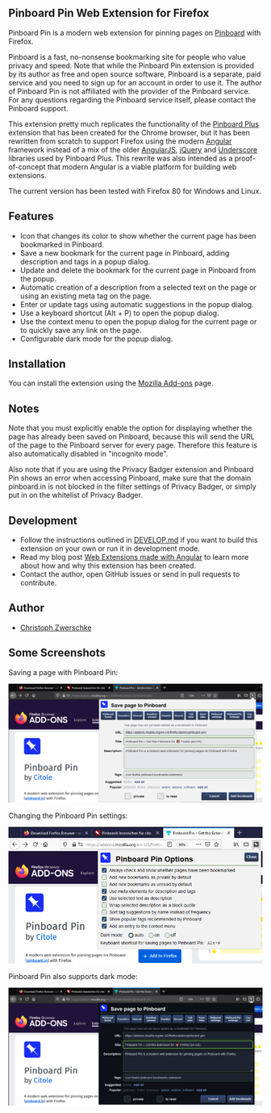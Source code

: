 Pinboard Pin Web Extension for Firefox
--------------------------------------

Pinboard Pin is a modern web extension for pinning pages on [Pinboard](https://pinboard.in) with Firefox.

Pinboard is a fast, no-nonsense bookmarking site for people who value privacy and speed. Note that while the Pinboard Pin extension is provided by its author as free and open source software, Pinboard is a separate, paid service and you need to sign up for an account in order to use it. The author of Pinboard Pin is not affiliated with the provider of the Pinboard service. For any questions regarding the Pinboard service itself, please contact the Pinboard support.

This extension pretty much replicates the functionality of the [Pinboard Plus](https://github.com/clvrobj/Pinboard-Plus) extension that has been created for the Chrome browser, but it has been rewritten from scratch to support Firefox using the modern [Angular](https://angular.io/) framework instead of a mix of the older [AngularJS](https://angularjs.org/), [jQuery](https://jquery.com/) and [Underscore](http://underscorejs.org/) libraries used by Pinboard Plus. This rewrite was also intended as a proof-of-concept that modern Angular is a viable platform for building web extensions.

The current version has been tested with Firefox 80 for Windows and Linux.

Features
--------

* Icon that changes its color to show whether the current page has been bookmarked in Pinboard.
* Save a new bookmark for the current page in Pinboard, adding description and tags in a popup dialog.
* Update and delete the bookmark for the current page in Pinboard from the popup.
* Automatic creation of a description from a selected text on the page or using an existing meta tag on the page.
* Enter or update tags using automatic suggestions in the popup dialog.
* Use a keyboard shortcut (Alt + P) to open the popup dialog.
* Use the context menu to open the popup dialog for the current page or to quickly save any link on the page.
* Configurable dark mode for the popup dialog.

Installation
------------

You can install the extension using the [Mozilla Add-ons](https://addons.mozilla.org/de/firefox/addon/pinboard-pin/) page.

Notes
-----

Note that you must explicitly enable the option for displaying whether the page has already been saved on Pinboard, because this will send the URL of the page to the Pinboard server for every page. Therefore this feature is also automatically disabled in "incognito mode".

Also note that if you are using the Privacy Badger extension and Pinboard Pin shows an error when accessing Pinboard, make sure that the domain pinboard.in is not blocked in the filter settings of Privacy Badger, or simply put in on the whitelist of Privacy Badger.

Development
-----------

* Follow the instructions outlined in [DEVELOP.md](https://github.com/cito/Pinboard-Pin/blob/master/DEVELOP.md) if you want to build this extension on your own or run it in development mode.
* Read my blog post [Web Extensions made with Angular](https://cito.github.io/blog/web-ext-with-angular/) to learn more about how and why this extension has been created.
* Contact the author, open GitHub issues or send in pull requests to contribute.

Author
------

* [Christoph Zwerschke](https://github.com/cito)

Some Screenshots
----------------

Saving a page with Pinboard Pin:

![Saving a page - light mode](screenshots/pinboard-pin-light.png?raw=true)

Changing the Pinboard Pin settings:

![Settings - light mode](screenshots/pinboard-pin-settings.png?raw=true)

Pinboard Pin also supports dark mode:

![Saving a page - dark mode](screenshots/pinboard-pin-dark.png?raw=true)

